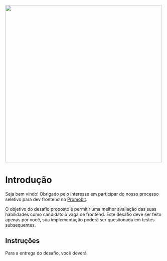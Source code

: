 <img src="https://i.imgur.com/6q2AiRg.png" width="500">

# Introdução

Seja bem vindo! Obrigado pelo interesse em participar do nosso processo seletivo para dev frontend no [Promobit](https://www.promobit.com.br/).

O objetivo do desafio proposto é permitir uma melhor avaliação das suas habilidades como candidato à vaga de frontend. Este desafio deve ser feito apenas por você, sua implementação poderá ser questionada em testes subsequentes.

## Instruções

Para a entrega do desafio, você deverá